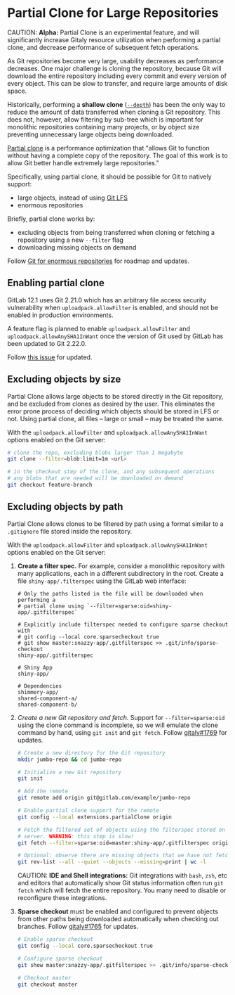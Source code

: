 # Partial Clone for Large Repositories

CAUTION: **Alpha:**
Partial Clone is an experimental feature, and will significantly increase
Gitaly resource utilization when performing a partial clone, and decrease
performance of subsequent fetch operations.

As Git repositories become very large, usability decreases as performance
decreases. One major challenge is cloning the repository, because Git will
download the entire repository including every commit and every version of
every object. This can be slow to transfer, and require large amounts of disk
space.

Historically, performing a **shallow clone**
([`--depth`](https://www.git-scm.com/docs/git-clone#Documentation/git-clone.txt---depthltdepthgt))
has been the only way to reduce the amount of data transferred when cloning
a Git repository. This does not, however, allow filtering by sub-tree which is
important for monolithic repositories containing many projects, or by object
size preventing unnecessary large objects being downloaded.

[Partial clone](https://github.com/git/git/blob/master/Documentation/technical/partial-clone.txt)
is a performance optimization that "allows Git to function without having a
complete copy of the repository. The goal of this work is to allow Git better
handle extremely large repositories."

Specifically, using partial clone, it should be possible for Git to natively
support:

- large objects, instead of using [Git LFS](https://git-lfs.github.com/)
- enormous repositories

Briefly, partial clone works by:

- excluding objects from being transferred when cloning or fetching a
  repository using a new `--filter` flag
- downloading missing objects on demand

Follow [Git for enormous repositories](https://gitlab.com/groups/gitlab-org/-/epics/773) for roadmap and updates.

## Enabling partial clone

GitLab 12.1 uses Git 2.21.0 which has an arbitrary file access security
vulnerability when `uploadpack.allowFilter` is enabled, and should not be
enabled in production environments.

A feature flag is planned to enable `uploadpack.allowFilter` and
`uploadpack.allowAnySHA1InWant` once the version of Git used by GitLab has been
updated to Git 2.22.0.

Follow [this issue](https://gitlab.com/gitlab-org/gitaly/issues/1553) for
updated.

## Excluding objects by size

Partial Clone allows large objects to be stored directly in the Git repository,
and be excluded from clones as desired by the user. This eliminates the error
prone process of deciding which objects should be stored in LFS or not. Using
partial clone, all files – large or small – may be treated the same.

With the `uploadpack.allowFilter` and `uploadpack.allowAnySHA1InWant` options
enabled on the Git server:

```bash
# clone the repo, excluding blobs larger than 1 megabyte
git clone --filter=blob:limit=1m <url>

# in the checkout step of the clone, and any subsequent operations
# any blobs that are needed will be downloaded on demand
git checkout feature-branch
```

## Excluding objects by path

Partial Clone allows clones to be filtered by path using a format similar to a
`.gitignore` file stored inside the repository.

With the `uploadpack.allowFilter` and `uploadpack.allowAnySHA1InWant` options
enabled on the Git server:

1. **Create a filter spec.** For example, consider a monolithic repository with
   many applications, each in a different subdirectory in the root. Create a file
   `shiny-app/.filterspec` using the GitLab web interface:

   ```.gitignore
   # Only the paths listed in the file will be downloaded when performing a
   # partial clone using `--filter=sparse:oid=shiny-app/.gitfilterspec`

   # Explicitly include filterspec needed to configure sparse checkout with
   # git config --local core.sparsecheckout true
   # git show master:snazzy-app/.gitfilterspec >> .git/info/sparse-checkout
   shiny-app/.gitfilterspec

   # Shiny App
   shiny-app/

   # Dependencies
   shimmery-app/
   shared-component-a/
   shared-component-b/
   ```

1. *Create a new Git repository and fetch.* Support for `--filter=sparse:oid`
   using the clone command is incomplete, so we will emulate the clone command
   by hand, using `git init` and `git fetch`. Follow
   [gitaly#1769](https://gitlab.com/gitlab-org/gitaly/issues/1769) for updates.

   ```bash
   # Create a new directory for the Git repository
   mkdir jumbo-repo && cd jumbo-repo

   # Initialize a new Git repository
   git init

   # Add the remote
   git remote add origin git@gitlab.com/example/jumbo-repo

   # Enable partial clone support for the remote
   git config --local extensions.partialClone origin

   # Fetch the filtered set of objects using the filterspec stored on the
   # server. WARNING: this step is slow!
   git fetch --filter=sparse:oid=master:shiny-app/.gitfilterspec origin

   # Optional: observe there are missing objects that we have not fetched
   git rev-list --all --quiet --objects --missing=print | wc -l
   ```

   CAUTION: **IDE and Shell integrations:**
   Git integrations with `bash`, `zsh`, etc and editors that automatically
   show Git status information often run `git fetch` which will fetch the
   entire repository. You many need to disable or reconfigure these
   integrations.

1. **Sparse checkout** must be enabled and configured to prevent objects from
   other paths being downloaded automatically when checking out branches. Follow
   [gitaly#1765](https://gitlab.com/gitlab-org/gitaly/issues/1765) for updates.

   ```bash
   # Enable sparse checkout
   git config --local core.sparsecheckout true

   # Configure sparse checkout
   git show master:snazzy-app/.gitfilterspec >> .git/info/sparse-checkout

   # Checkout master
   git checkout master
   ```
